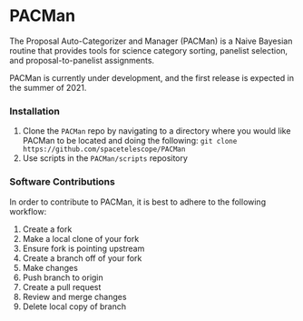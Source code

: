 # PACMan
The Proposal Auto-Categorizer and Manager (PACMan) is a Naive Bayesian routine that provides tools for science category sorting, panelist selection, and proposal-to-panelist assignments.



PACMan is currently under development, and the first release is expected in the summer of 2021.

### Installation
1. Clone the `PACMan` repo by navigating to a directory where you would like PACMan to be located and doing the following:
`git clone https://github.com/spacetelescope/PACMan`
2. Use scripts in the `PACMan/scripts` repository

### Software Contributions
In order to contribute to PACMan, it is best to adhere to the following workflow:
1. Create a fork
2. Make a local clone of your fork
3. Ensure fork is pointing upstream
4. Create a branch off of your fork
5. Make changes
6. Push branch to origin
7. Create a pull request
8. Review and merge changes
9. Delete local copy of branch
